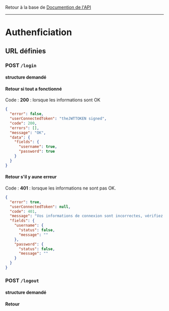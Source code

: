 Retour à la base de [Documention de l'API](documentation-api.md)

---

# Authenficiation

## URL définies

### POST `/login`

#### structure demandé


#### Retour si tout a fonctionné
Code : **200** : lorsque les informations sont OK

```json
{
  "error": false,
  "userConnectedToken": "theJWTTOKEN signed",
  "code": 200,
  "errors": [],
  "message": "OK",
  "data": {
    "fields": {
      "username": true,
      "password": true
    }
  }
}
```

#### Retour s'il y aune erreur
Code : **401** : lorsque les informations ne sont pas OK.

```json
{
  "error": true,
  "userConnectedToken": null,
  "code": 401,
  "message": "Vos informations de connexion sont incorrectes, vérifiez votre utilisateur et mot de passe.",
  "fields": {
    "username": {
      "status": false,
      "message": ""
    },
    "password": {
      "status": false,
      "message": ""
    }
  }
}
```

### POST `/logout`

#### structure demandé


#### Retour